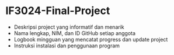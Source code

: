 # IF3024-Final-Project

* Deskripsi project yang informatif dan menarik
* Nama lengkap, NIM, dan ID GitHub setiap anggota
* Logbook mingguan yang mencatat progress dan update project
* Instruksi instalasi dan penggunaan program
